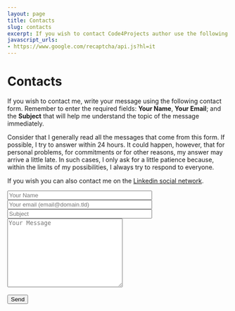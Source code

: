 ```yaml
---
layout: page
title: Contacts
slug: contacts
excerpt: If you wish to contact Code4Projects author use the following page and fill the contact form included your message for him.
javascript_urls:
- https://www.google.com/recaptcha/api.js?hl=it
---
```

# Contacts

If you wish to contact me, write your message using the following contact form. Remember to enter the required fields: **Your Name**, **Your Email**; and the **Subject** that will help me understand the topic of the message immediately.

Consider that I generally read all the messages that come from this form. If possible, I try to answer within 24 hours. It could happen, however, that for personal problems, for commitments or for other reasons, my answer may arrive a little late. In such cases, I only ask for a little patience because, within the limits of my possibilities, I always try to respond to everyone.

If you wish you can also contact me on the [Linkedin social network](https://www.linkedin.com/in/salvatore-d-angelo-0321851/).

<form class="contact-form" action="https://formspree.io/f/mvongqkp" method="POST">
  <div class="contact-form-item">
  <input type="text" name="name" size="38" placeholder="Your Name" required=""/>
  </div>
  <div class="contact-form-item">
  <input type="email" name="email" size="38" placeholder="Your email (email@domain.tld)" required="">
  </div>
  <div class="contact-form-item">
  <input type="text" name="subject" size="38" placeholder="Subject" required="">
  </div>
  <div class="contact-form-item">
  <textarea name="message" rows="10" cols="30" placeholder="Your Message"></textarea>
  </div>
  <input type="hidden" name="_next" value="{{ site.url }}{{ site.baseurl }}/contacts/">
  <input type="hidden" name="_subject" value="Code4Projects Contact Form Submission">
    <!-- your other form fields go here -->
  <div class="g-recaptcha" data-callback='onSubmit' data-sitekey="6LeRCxQkAAAAAJdgsSr0HMPqOXN8aQm-1fGmQ0Q0"></div>
  <br/>
  <div class="contact-form-item">
  <button type="submit">Send</button>
  </div>
  <br/>
</form>